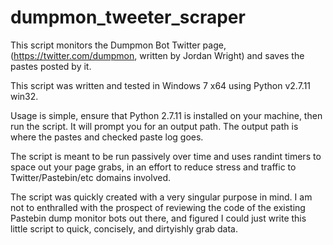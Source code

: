 # dumpmon_tweeter_scraper
This script monitors the Dumpmon Bot Twitter page, (https://twitter.com/dumpmon, written by Jordan Wright) and saves the pastes posted by it.

This script was written and tested in Windows 7 x64 using Python v2.7.11 win32.

Usage is simple, ensure that Python 2.7.11 is installed on your machine, then run the script. It will prompt you for an output path.
The output path is where the pastes and checked paste log goes.

The script is meant to be run passively over time and uses randint timers to space out your page grabs, in an effort to reduce stress and traffic to Twitter/Pastebin/etc domains involved.

The script was quickly created with a very singular purpose in mind. I am not to enthralled with the prospect of reviewing the code of the existing Pastebin dump monitor bots out there, and figured I could just write this little script to quick, concisely, and dirtyishly grab data.
